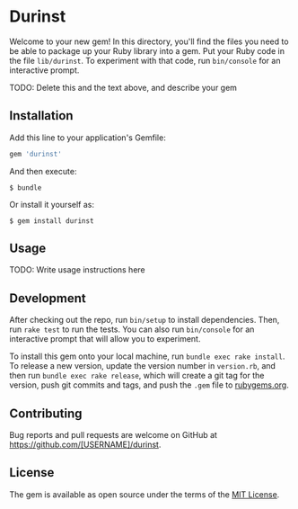 # Durinst

Welcome to your new gem! In this directory, you'll find the files you need to be able to package up your Ruby library into a gem. Put your Ruby code in the file `lib/durinst`. To experiment with that code, run `bin/console` for an interactive prompt.

TODO: Delete this and the text above, and describe your gem

## Installation

Add this line to your application's Gemfile:

```ruby
gem 'durinst'
```

And then execute:

    $ bundle

Or install it yourself as:

    $ gem install durinst

## Usage

TODO: Write usage instructions here

## Development

After checking out the repo, run `bin/setup` to install dependencies. Then, run `rake test` to run the tests. You can also run `bin/console` for an interactive prompt that will allow you to experiment.

To install this gem onto your local machine, run `bundle exec rake install`. To release a new version, update the version number in `version.rb`, and then run `bundle exec rake release`, which will create a git tag for the version, push git commits and tags, and push the `.gem` file to [rubygems.org](https://rubygems.org).

## Contributing

Bug reports and pull requests are welcome on GitHub at https://github.com/[USERNAME]/durinst.

## License

The gem is available as open source under the terms of the [MIT License](https://opensource.org/licenses/MIT).
